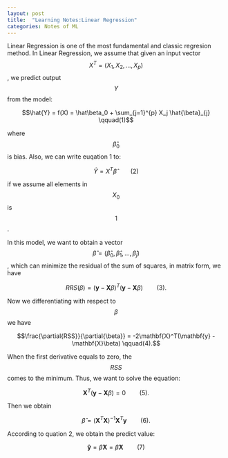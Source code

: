 ```yaml
---
layout: post
title:  "Learning Notes:Linear Regression"
categories: Notes of ML
---
```

<script type="text/javascript" src="http://cdn.mathjax.org/mathjax/latest/MathJax.js?config=default"></script>
Linear Regression is one of the most fundamental and classic regresion method. In Linear Regression, we assume that given an input  vector $$X^T = (X_{1}, X_{2},..., X_{p})$$, we predict output $$Y$$ from the model:

$$\hat{Y} = f(X) = \hat\beta_0 + \sum_{j=1}^{p} X_j \hat{\beta}_{j} \qquad(1)$$ 

where $$\hat\beta_0$$ is bias. Also, we can write euqation 1 to: 

$$\hat{Y} = X^T\hat\beta \qquad(2)$$ 

if we assume all elements in $$X_0$$ is $$1$$.

In this model, we want to obtain a vector $$\hat\beta = (\hat\beta_0, \hat\beta_1,...,\hat\beta_j)$$, which can minimize the residual of the sum of squares, in matrix form, we have 

$$RRS(\beta) = (\mathbf{y} - \mathbf{X}\beta)^T(\mathbf{y} - \mathbf{X}\beta) \qquad(3).$$ 

Now we differentiating with respect to $$\beta$$ we have 

$$\frac{\partial{RSS}}{\partial{\beta}} = -2\mathbf{X}^T(\mathbf{y} - \mathbf{X}\beta) \qquad(4).$$ 

When the first derivative equals to zero, the $$RSS$$ comes to the minimum. Thus, we want to solve the equation: 

$$\mathbf{X}^T(\mathbf{y} - \mathbf{X}\beta) = 0 \qquad (5).$$ 

Then we obtain 

$$ \hat\beta = (\mathbf{X}^T\mathbf{X})^{-1}\mathbf{X}^T\mathbf{y} \qquad(6).$$ 

According to quation 2, we obtain the predict value: 

$$\mathbf{\hat{y}} = \hat\beta\mathbf{X} = \hat\beta\mathbf{X} \qquad(7)$$